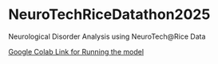 # NeuroTechRiceDatathon2025
Neurological Disorder Analysis using NeuroTech@Rice Data

[Google Colab Link for Running the model](https://colab.research.google.com/drive/1NnCYSrBnGZijFZkojJVRdcpMDMARh4vW?usp=sharing)

